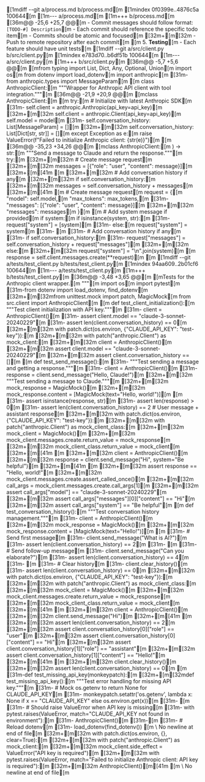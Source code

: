 [1mdiff --git a/process.md b/process.md[m
[1mindex 0f0399e..4876c5a 100644[m
[1m--- a/process.md[m
[1m+++ b/process.md[m
[36m@@ -25,6 +25,7 @@[m
    - Commit messages should follow format: `[TODO-#] Description`[m
    - Each commit should reference the specific todo item[m
    - Commits should be atomic and focused[m
[32m+[m[32m   - Push to remote repository after each commit[m
 [m
 5. **Testing**[m
    - Each feature should have unit tests[m
[1mdiff --git a/src/client.py b/src/client.py[m
[1mindex e783d70..b6df51b 100644[m
[1m--- a/src/client.py[m
[1m+++ b/src/client.py[m
[36m@@ -5,7 +5,6 @@[m [mfrom typing import List, Dict, Any, Optional, Union[m
 import os[m
 from dotenv import load_dotenv[m
 import anthropic[m
[31m-from anthropic.types import MessageParam[m
 [m
 class AnthropicClient:[m
     """Wrapper for Anthropic API client with tool integration."""[m
[36m@@ -21,9 +20,9 @@[m [mclass AnthropicClient:[m
             [m
         try:[m
             # Initialize with latest Anthropic SDK[m
[31m-            self.client = anthropic.Anthropic(api_key=api_key)[m
[32m+[m[32m            self.client = anthropic.Client(api_key=api_key)[m
             self.model = model[m
[31m-            self.conversation_history: List[MessageParam] = [][m
[32m+[m[32m            self.conversation_history: List[Dict[str, str]] = [][m
         except Exception as e:[m
             raise ValueError(f"Failed to initialize Anthropic client: {str(e)}")[m
     [m
[36m@@ -35,23 +34,26 @@[m [mclass AnthropicClient:[m
     ) -> str:[m
         """Send a message to Claude and return the response."""[m
         try:[m
[32m+[m[32m            # Create message request[m
[32m+[m[32m            messages = [{"role": "user", "content": message}][m
[32m+[m[41m            [m
[32m+[m[32m            # Add conversation history if any[m
[32m+[m[32m            if self.conversation_history:[m
[32m+[m[32m                messages = self.conversation_history + messages[m
[32m+[m[41m            [m
             # Create message request[m
             request = {[m
                 "model": self.model,[m
                 "max_tokens": max_tokens,[m
[31m-                "messages": [{"role": "user", "content": message}][m
[32m+[m[32m                "messages": messages[m
             }[m
             [m
             # Add system message if provided[m
             if system:[m
                 if isinstance(system, str):[m
[31m-                    request["system"] = [system][m
[31m-                else:[m
                     request["system"] = system[m
[31m-            [m
[31m-            # Add conversation history if any[m
[31m-            if self.conversation_history:[m
[31m-                request["messages"] = self.conversation_history + request["messages"][m
[32m+[m[32m                else:[m
[32m+[m[32m                    request["system"] = "\n".join(system)[m
             [m
             response = self.client.messages.create(**request)[m
             [m
[1mdiff --git a/tests/test_client.py b/tests/test_client.py[m
[1mindex 94aa609..2b01cf6 100644[m
[1m--- a/tests/test_client.py[m
[1m+++ b/tests/test_client.py[m
[36m@@ -3,48 +3,65 @@[m [mTests for the Anthropic client wrapper.[m
 """[m
 import os[m
 import pytest[m
[31m-from dotenv import load_dotenv, find_dotenv[m
[32m+[m[32mfrom unittest.mock import patch, MagicMock[m
 from src.client import AnthropicClient[m
 [m
 def test_client_initialization():[m
     """Test client initialization with API key."""[m
[31m-    client = AnthropicClient()[m
[31m-    assert client.model == "claude-3-sonnet-20240229"[m
[31m-    assert len(client.conversation_history) == 0[m
[32m+[m[32m    with patch.dict(os.environ, {"CLAUDE_API_KEY": "test-key"}):[m
[32m+[m[32m        with patch("anthropic.Client") as mock_client:[m
[32m+[m[32m            client = AnthropicClient()[m
[32m+[m[32m            assert client.model == "claude-3-sonnet-20240229"[m
[32m+[m[32m            assert client.conversation_history == [][m
 [m
 def test_send_message():[m
[31m-    """Test sending a message and getting a response."""[m
[31m-    client = AnthropicClient()[m
[31m-    response = client.send_message("Hello, Claude!")[m
[32m+[m[32m    """Test sending a message to Claude."""[m
[32m+[m[32m    mock_response = MagicMock()[m
[32m+[m[32m    mock_response.content = [MagicMock(text="Hello, world!")][m
     [m
[31m-    assert isinstance(response, str)[m
[31m-    assert len(response) > 0[m
[31m-    assert len(client.conversation_history) == 2  # User message + assistant response[m
[32m+[m[32m    with patch.dict(os.environ, {"CLAUDE_API_KEY": "test-key"}):[m
[32m+[m[32m        with patch("anthropic.Client") as mock_client_class:[m
[32m+[m[32m            mock_client = MagicMock()[m
[32m+[m[32m            mock_client.messages.create.return_value = mock_response[m
[32m+[m[32m            mock_client_class.return_value = mock_client[m
[32m+[m[41m            [m
[32m+[m[32m            client = AnthropicClient()[m
[32m+[m[32m            response = client.send_message("Hi", system="Be helpful")[m
[32m+[m[41m            [m
[32m+[m[32m            assert response == "Hello, world!"[m
[32m+[m[32m            mock_client.messages.create.assert_called_once()[m
[32m+[m[32m            call_args = mock_client.messages.create.call_args[1][m
[32m+[m[32m            assert call_args["model"] == "claude-3-sonnet-20240229"[m
[32m+[m[32m            assert call_args["messages"][0]["content"] == "Hi"[m
[32m+[m[32m            assert call_args["system"] == "Be helpful"[m
 [m
 def test_conversation_history():[m
     """Test conversation history management."""[m
[31m-    client = AnthropicClient()[m
[32m+[m[32m    mock_response = MagicMock()[m
[32m+[m[32m    mock_response.content = [MagicMock(text="Hello!")][m
     [m
[31m-    # Send first message[m
[31m-    client.send_message("What is AI?")[m
[31m-    assert len(client.conversation_history) == 2[m
[31m-    [m
[31m-    # Send follow-up message[m
[31m-    client.send_message("Can you elaborate?")[m
[31m-    assert len(client.conversation_history) == 4[m
[31m-    [m
[31m-    # Clear history[m
[31m-    client.clear_history()[m
[31m-    assert len(client.conversation_history) == 0[m
[32m+[m[32m    with patch.dict(os.environ, {"CLAUDE_API_KEY": "test-key"}):[m
[32m+[m[32m        with patch("anthropic.Client") as mock_client_class:[m
[32m+[m[32m            mock_client = MagicMock()[m
[32m+[m[32m            mock_client.messages.create.return_value = mock_response[m
[32m+[m[32m            mock_client_class.return_value = mock_client[m
[32m+[m[41m            [m
[32m+[m[32m            client = AnthropicClient()[m
[32m+[m[32m            client.send_message("Hi")[m
[32m+[m[41m            [m
[32m+[m[32m            assert len(client.conversation_history) == 2[m
[32m+[m[32m            assert client.conversation_history[0]["role"] == "user"[m
[32m+[m[32m            assert client.conversation_history[0]["content"] == "Hi"[m
[32m+[m[32m            assert client.conversation_history[1]["role"] == "assistant"[m
[32m+[m[32m            assert client.conversation_history[1]["content"] == "Hello!"[m
[32m+[m[41m            [m
[32m+[m[32m            client.clear_history()[m
[32m+[m[32m            assert len(client.conversation_history) == 0[m
 [m
[31m-def test_missing_api_key(monkeypatch):[m
[32m+[m[32mdef test_missing_api_key():[m
     """Test error handling for missing API key."""[m
[31m-    # Mock os.getenv to return None for CLAUDE_API_KEY[m
[31m-    monkeypatch.setattr('os.getenv', lambda x: None if x == "CLAUDE_API_KEY" else os.environ.get(x))[m
[31m-    [m
[31m-    # Should raise ValueError when API key is missing[m
[31m-    with pytest.raises(ValueError, match="CLAUDE_API_KEY not found in environment"):[m
[31m-        AnthropicClient()[m
[31m-[m
[31m-    # Reload dotenv[m
[31m-    load_dotenv(find_dotenv()) [m
\ No newline at end of file[m
[32m+[m[32m    with patch.dict(os.environ, {}, clear=True):[m
[32m+[m[32m        with patch("anthropic.Client") as mock_client:[m
[32m+[m[32m            mock_client.side_effect = ValueError("API key is required")[m
[32m+[m[32m            with pytest.raises(ValueError, match="Failed to initialize Anthropic client: API key is required"):[m
[32m+[m[32m                AnthropicClient()[m[41m [m
\ No newline at end of file[m
